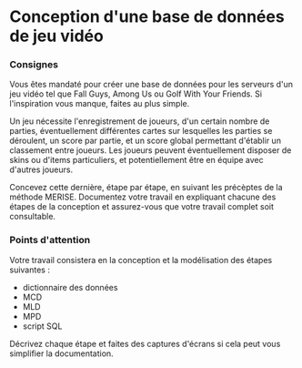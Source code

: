 # Conception d'une base de données de jeu vidéo

### Consignes

Vous êtes mandaté pour créer une base de données pour les serveurs d'un jeu vidéo tel que Fall Guys, Among Us ou Golf With Your Friends. Si l'inspiration vous manque, faites au plus simple.

Un jeu nécessite l'enregistrement de joueurs, d'un certain nombre de parties, éventuellement différentes cartes sur lesquelles les parties se déroulent, un score par partie, et un score global permettant d'établir un classement entre joueurs. Les joueurs peuvent éventuellement disposer de skins ou d'items particuliers, et potentiellement être en équipe avec d'autres joueurs.

Concevez cette dernière, étape par étape, en suivant les précèptes de la méthode MERISE. Documentez votre travail en expliquant chacune des étapes de la conception et assurez-vous que votre travail complet soit consultable.

### Points d'attention

Votre travail consistera en la conception et la modélisation des étapes suivantes :

- dictionnaire des données
- MCD
- MLD
- MPD
- script SQL

Décrivez chaque étape et faites des captures d'écrans si cela peut vous simplifier la documentation.
